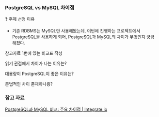 ### PostgreSQL vs MySQL 차이점

:question: 주제 선정 이유

- 기존 RDBMS는 MySQL만 사용해봤는데, 이번에 진행하는 프로젝트에서 PostgreSQL을 사용하게 되어, PostgreSQL과 MySQL의 차이가 무엇인지 궁금해졌다. 



참고자료 1번에 있는 비교표 작성

읽기 관점에서 차이가 나는 이유는?

대용량이 PostgreSQL이 좋은 이유는?



문법적인 차이 존재하나용?





### 참고 자료

[PostgreSQL과 MySQL 비교: 주요 차이점 | Integrate.io](https://www.integrate.io/ko/blog/postgresql-vs-mysql-which-one-is-better-for-your-use-case-ko/)


